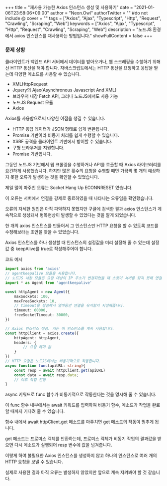 +++
title = "재사용 가능한 Axios 인스턴스 생성 및 사용하기"
date = "2021-01-06T23:58:06+09:00"
author = "Neon.Owl"
authorTwitter = "" #do not include @
cover = ""
tags = ["Axios", "Ajax", "Typescript", "Http", "Request", "Crawling", "Scraping", "Web"]
keywords = ["Axios", "Ajax", "Typescript", "Http", "Request", "Crawling", "Scraping", "Web"]
description = "노드JS 환경에서 axios 인스턴스를 재사용하는 방법입니다."
showFullContent = false
+++

### 문제 상황

클라이언트가 백엔드 API 서버에서 데이터를 받아오거나, 웹 스크래핑을 수행하기 위해선 HTTP 통신을 해야 합니다.
자바스크립트에서는 HTTP 통신을 요청하고 응답을 받는데 다양한 메소드를 사용할 수 있습니다.

- XMLHttpRequest
- Jquery의 Ajax(Asynchronous Javascript And XML)
- 브라우저 내장 Fetch API, 그러나 노드JS에서도 사용 가능
- 노드JS Request 모듈
- Axios

Axios를 사용함으로써 다양한 이점을 챙길 수 있습니다.

- HTTP 응답 데이터가 JSON 형태로 쉽게 변환됩니다.
- Promise 기반이라 비동기 처리를 쉽게 수행할 수 있습니다.
- XSRF 공격을 클라이언트 기반에서 방어할 수 있습니다.
- 구형 브라우저를 지원합니다.
- Promise 기반입니다.

그동안 노드JS 기반에서 웹 크롤링을 수행하거나 API를 호출할 때 Axios 라이브러리를 요긴하게 사용했습니다.
하지만 많은 횟수의 요청을 수행할 때면 가끔씩 몇 개의 예상하지 못한 오류가 발생하는 것을 확인할 수 있었습니다.

제일 많이 마주친 오류는 Socket Hang Up ECONNRESET 였습니다.

이 오류는 서버에서 연결을 강제로 종료하였을 때 나타나는 오류임을 확인했습니다.

오류의 자세한 원인은 아직 파악하지 못했지만 구글에 검색한 결과 axios 인스턴스가 계속적으로 생성돼서 병목현상이 발생할 수 있었다는 것을 알게 되었습니다.

한 개의 axios 인스턴스를 만들어서 그 인스턴스만 HTTP 요청을 할 수 있도록 코드를 수정해보라는 조언을 찾을 수 있었습니다.

Axios 인스턴스를 하나 생성할 때 인스턴스의 설정값을 미리 설정해 줄 수 있는데 설정값 중 keepAlive를 true로 작성해주어야 합니다.

코드 예시

```Typescript
import axios from 'axios'
// agentkeepalive 모듈을 사용합니다.
// 노드JS 내장 모듈은 요청 대상의 IP 주소가 변경되었을 때 소켓이 서버를 찾지 못해 연결이 종료되는 문제가 있습니다.
import * as Agent from 'agentkeepalive'

const httpAgent = new Agent({
    maxSockets: 100,
    maxFreeSockets: 10,
    // timeout을 설정해서 얼마동안 연결을 유지할지 지정해줍니다.
    timeout: 60000,
    freeSocketTimeout: 30000,
})

// Axios 인스턴스 생성. 저는 이 인스턴스를 계속 사용합니다.
const httpClient = axios.create({
    httpAgent: httpAgent,
    headers: {
        // 요청 헤더 값
    }
})
// HTTP 요청은 노드JS에서는 비동기적으로 작동합니다.
async function func(apiURL: string){
    const resp = await httpClient.get(apiURL)
    const data = await resp.data;
    // 이후 작업 진행
}
```

async 키워드로 func 함수가 비동기적으로 작동한다는 것을 명시해 줄 수 있습니다.

이 func 함수 내부에서는 await 키워드를 입력하여 비동기 함수, 메소드가 작업을 완료할 때까지 기다려 줄 수 있습니다.

함수 내에서 await httpClient.get 메소드를 마주치면 get 메소드의 작동이 멈추게 됩니다.

get 메소드는 프로미스 객체를 반환하는데, 프로미스 객체가 비동기 작업의 결과값을 받으면 다시 메소드가 실행되어 resp 변수에 값을 넘겨줍니다.

이렇게 하여 불필요한 Axios 인스턴스를 생성하지 않고 하나의 인스턴스로 여러 개의 HTTP 요청을 보낼 수 있습니다.

실제로 사용한 결과 아직 오류는 발생하지 않았지만 앞으로 계속 지켜봐야 할 것 같습니다.

